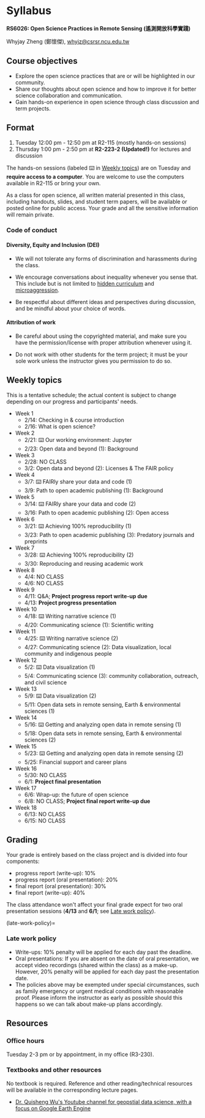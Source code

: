 # Syllabus

**RS6026: Open Science Practices in Remote Sensing (遙測開放科學實踐)**

Whyjay Zheng (鄭懷傑), whyjz@csrsr.ncu.edu.tw

## Course objectives

- Explore the open science practices that are or will be highlighted in our community. 
- Share our thoughts about open science and how to improve it for better science collaboration and communication. 
- Gain hands-on experience in open science through class discussion and term projects.

## Format

1. Tuesday 12:00 pm - 12:50 pm at R2-115 (mostly hands-on sessions)
2. Thursday 1:00 pm - 2:50 pm at **R2-223-2 (Updated!)** for lectures and discussion

The hands-on sessions (labeled ⌨️ in [Weekly topics](syllabus.html#weekly-topics)) are on Tuesday and **require access to a computer**. You are welcome to use the computers available in R2-115 or bring your own.

As a class for open science, all written material presented in this class, including handouts, slides, and student term papers, will be available or posted online for public access. Your grade and all the sensitive information will remain private.

### Code of conduct

#### Diversity, Equity and Inclusion (DEI)

- We will not tolerate any forms of discrimination and harassments during the class. 

- We encourage conversations about inequality whenever you sense that. This include but is not limited to [hidden curriculum](https://en.wikipedia.org/wiki/Hidden_curriculum) and [microaggression](https://en.wikipedia.org/wiki/Microaggression). 

- Be respectful about different ideas and perspectives during discussion, and be mindful about your choice of words. 

#### Attribution of work

- Be careful about using the copyrighted material, and make sure you have the permission/license with proper attribution whenever using it.

- Do not work with other students for the term project; it must be your sole work unless the instructor gives you permission to do so.

## Weekly topics

This is a tentative schedule; the actual content is subject to change depending on our progress and participants' needs.

- Week 1
  - 2/14: Checking in & course introduction
  - 2/16: What is open science?
- Week 2
  - 2/21: ⌨️ Our working environment: Jupyter
  - 2/23: Open data and beyond (1): Background
- Week 3
  - 2/28: NO CLASS
  - 3/2: Open data and beyond (2): Licenses & The FAIR policy
- Week 4
  - 3/7: ⌨️ FAIRly share your data and code (1)
  - 3/9: Path to open academic publishing (1): Background
- Week 5
  - 3/14: ⌨️ FAIRly share your data and code (2)
  - 3/16: Path to open academic publishing (2): Open access
- Week 6
  - 3/21: ⌨️ Achieving 100% reproducibility (1)
  - 3/23: Path to open academic publishing (3): Predatory journals and preprints
- Week 7
  - 3/28: ⌨️ Achieving 100% reproducibility (2)
  - 3/30: Reproducing and reusing academic work
- Week 8
  - 4/4: NO CLASS
  - 4/6: NO CLASS
- Week 9
  - 4/11: Q&A; **Project progress report write-up due**
  - 4/13: **Project progress presentation**
- Week 10
  - 4/18: ⌨️ Writing narrative science (1)
  - 4/20: Communicating science (1): Scientific writing
- Week 11
  - 4/25: ⌨️ Writing narrative science (2)
  - 4/27: Communicating science (2): Data visualization, local community and indigenous people
- Week 12
  - 5/2: ⌨️ Data visualization (1)
  - 5/4: Communicating science (3): community collaboration, outreach, and civil science
- Week 13
  - 5/9: ⌨️ Data visualization (2)
  - 5/11: Open data sets in remote sensing, Earth & environmental sciences (1)
- Week 14
  - 5/16: ⌨️ Getting and analyzing open data in remote sensing (1)
  - 5/18: Open data sets in remote sensing, Earth & environmental sciences (2)
- Week 15
  - 5/23: ⌨️ Getting and analyzing open data in remote sensing (2)
  - 5/25: Financial support and career plans
- Week 16
  - 5/30: NO CLASS
  - 6/1: **Project final presentation**
- Week 17
  - 6/6: Wrap-up: the future of open science
  - 6/8: NO CLASS; **Project final report write-up due**
- Week 18
  - 6/13: NO CLASS
  - 6/15: NO CLASS
  
## Grading

Your grade is entirely based on the class project and is divided into four components: 

- progress report (write-up): 10%
- progress report (oral presentation): 20%
- final report (oral presentation): 30%
- final report (write-up): 40%

The class attendance won't affect your final grade expect for two oral presentation sessions (**4/13** and **6/1**; see [Late work policy](late-work-policy)).

(late-work-policy)=
### Late work policy

- Write-ups: 10% penalty will be applied for each day past the deadline. 
- Oral presentations: If you are absent on the date of oral presentation, we accept video recordings (shared within the class) as a make-up. However, 20% penalty will be applied for each day past the presentation date. 
- The policies above may be exempted under special circumstances, such as family emergency or urgent medical conditions with reasonable proof. Please inform the instructor as early as possible should this happens so we can talk about make-up plans accordingly.

## Resources

### Office hours

Tuesday 2-3 pm or by appointment, in my office (R3-230).

### Textbooks and other resources 

No textbook is required. Reference and other reading/technical resources will be available in the corresponding lecture pages. 

- [Dr. Quisheng Wu's Youtube channel for geopstial data science, with a focus on Google Earth Engine](https://www.youtube.com/c/QiushengWu)